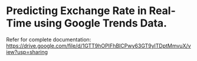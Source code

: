 # Predicting Exchange Rate in Real-Time using Google Trends Data.
Refer for complete documentation: https://drive.google.com/file/d/1GTT9hOPIFhBICPwy63GT9ylTDptMmvuX/view?usp=sharing
